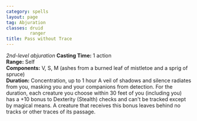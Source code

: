 ```yaml
---
category: spells
layout: page
tag: Abjuration
classes: druid
         ranger
title: Pass without Trace 
---
```

_2nd-level abjuration_ 
**Casting Time:** 1 action    
**Range:** Self    
**Components:** V, S, M (ashes from a burned leaf of mistletoe and a sprig of spruce)    
**Duration:** Concentration, up to 1 hour 
A veil of shadows and silence radiates from you, masking you and your companions from detection. For the duration, each creature you choose within 30 feet of you (including you) has a +10 bonus to Dexterity (Stealth) checks and can't be tracked except by magical means. A creature that receives this bonus leaves behind no tracks or other traces of its passage.